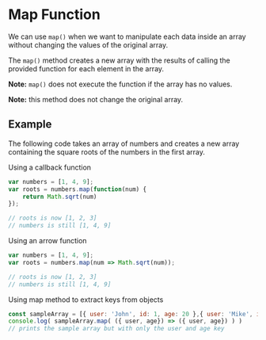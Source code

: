 # Map Function

We can use `map()` when we want to manipulate each data inside an array without changing the values of the original array.

The `map()` method creates a new array with the results of calling the provided function for each element in the array.

**Note:** `map()` does not execute the function if the array has no values.

**Note:** this method does not change the original array.

## Example

The following code takes an array of numbers and creates a new array containing the square roots of the numbers in the first array.

Using a callback function
```js
var numbers = [1, 4, 9];
var roots = numbers.map(function(num) {
    return Math.sqrt(num)
});

// roots is now [1, 2, 3]
// numbers is still [1, 4, 9]
```

Using an arrow function
```js
var numbers = [1, 4, 9];
var roots = numbers.map(num => Math.sqrt(num));

// roots is now [1, 2, 3]
// numbers is still [1, 4, 9]
```

Using map method to extract keys from objects
```js
const sampleArray = [{ user: 'John', id: 1, age: 20 },{ user: 'Mike', id: 5, age: 30 },{ user: 'Paul', id: 2, age: 40 }]
console.log( sampleArray.map( ({ user, age}) => ({ user, age}) ) )
// prints the sample array but with only the user and age key
```